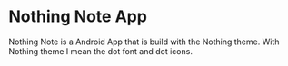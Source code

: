 
# Nothing Note App

Nothing Note is a Android App that is build with the Nothing theme. With Nothing theme I mean the dot font and dot icons.
